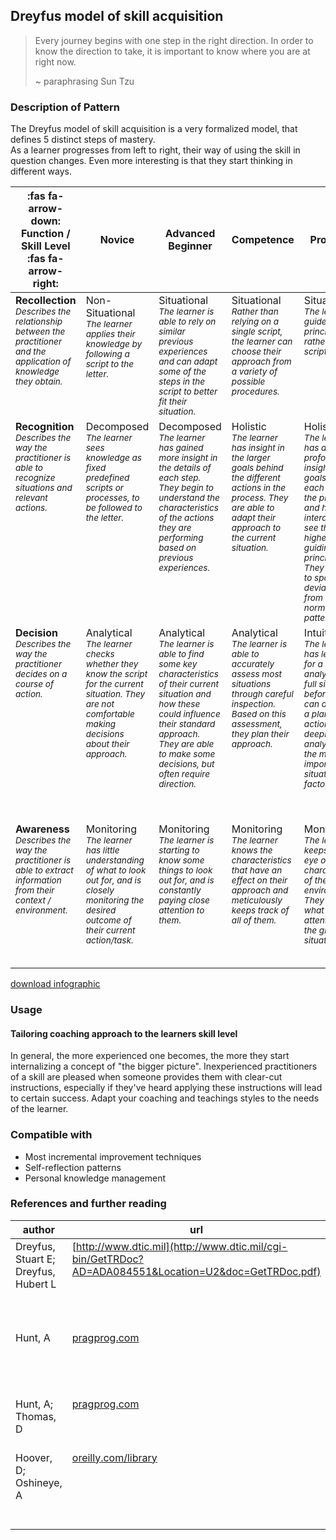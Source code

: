 ## Dreyfus model of skill acquisition

> Every journey begins with one step in the right direction. In order to know the direction to take, it is important to know where you are at right now.
>
> ~ paraphrasing Sun Tzu

### Description of Pattern

The Dreyfus model of skill acquisition is a very formalized model, that defines 5 distinct steps of mastery.  
As a learner progresses from left to right, their way of using the skill in question changes.
Even more interesting is that they start thinking in different ways.

<style>
table td {
    vertical-align: top;
}

table th:first-of-type {
    width: 15%;
}
table th:nth-of-type(2) {
    width: 17%;
}
table th:nth-of-type(3) {
    width: 17%;
}
table th:nth-of-type(4) {
    width: 17%;
}
table th:nth-of-type(5) {
    width: 17%;
}
table th:nth-of-type(6) {
    width: 17%;
}

table em {
  font-size: 0.85rem;
}
</style>

| :fas fa-arrow-down: Function / Skill Level :fas fa-arrow-right:                                                             | Novice                                                                                                                                                         | Advanced Beginner                                                                                                                                                                                                             | Competence                                                                                                                                                                 | Proficient                                                                                                                                                                                                                        | Expert                                                                                                                                                                                                                                                     |
| --------------------------------------------------------------------------------------------------------------------------- | -------------------------------------------------------------------------------------------------------------------------------------------------------------- | ----------------------------------------------------------------------------------------------------------------------------------------------------------------------------------------------------------------------------- | -------------------------------------------------------------------------------------------------------------------------------------------------------------------------- | --------------------------------------------------------------------------------------------------------------------------------------------------------------------------------------------------------------------------------- | ---------------------------------------------------------------------------------------------------------------------------------------------------------------------------------------------------------------------------------------------------------- |
| **Recollection** <br /> _Describes the relationship between the practitioner and the application of knowledge they obtain._ | Non-Situational <br /> _The learner applies their knowledge by following a script to the letter._                                                              | Situational <br /> _The learner is able to rely on similar previous experiences and can adapt some of the steps in the script to better fit their situation._                                                                 | Situational <br /> _Rather than relying on a single script, the learner can choose their approach from a variety of possible procedures._                                  | Situational <br /> _The learner is guided by the principles rather than scripts._                                                                                                                                                 | Situational <br /> _The learner no longer relies on adhering to rules or principles, but can adapt their knowledge to the situation at hand._                                                                                                              |
| **Recognition** <br /> _Describes the way the practitioner is able to recognize situations and relevant actions._           | Decomposed <br /> _The learner sees knowledge as fixed predefined scripts or processes, to be followed to the letter._                                         | Decomposed <br /> _The learner has gained more insight in the details of each step. They begin to understand the characteristics of the actions they are performing based on previous experiences._                           | Holistic <br /> _The learner has insight in the larger goals behind the different actions in the process. They are able to adapt their approach to the current situation._ | Holistic <br /> _The learner has a profound insight in the goals behind each step in the process, and how they interact. They see the higher-level guiding principles. They are able to spot deviations from the normal pattern._ | Holistic <br /> _The learner has a very profound understanding of the subject area, and are able to see situations as a whole._                                                                                                                            |
| **Decision** <br /> _Describes the way the practitioner decides on a course of action._                                     | Analytical <br /> _The learner checks whether they know the script for the current situation. They are not comfortable making decisions about their approach._ | Analytical <br /> _The learner is able to find some key characteristics of their current situation and how these could influence their standard approach. They are able to make some decisions, but often require direction._ | Analytical <br /> _The learner is able to accurately assess most situations through careful inspection. Based on this assessment, they plan their approach._               | Intuitive <br /> _The learner has less need for a deep analysis of the full situation before they can decide on a plan of action. They deeply analyze only the most important situational factors._                               | Intuitive <br /> _The learner's decisions are driven mostly by their gut feeling. They are able to fluently combine their instincts and a deeper analysis of novelties. Often they find it difficult to explain exactly WHY they took a certain decision._ |
| **Awareness** <br /> _Describes the way the practitioner is able to extract information from their context / environment._  | Monitoring <br /> _The learner has little understanding of what to look out for, and is closely monitoring the desired outcome of their current action/task._  | Monitoring <br /> _The learner is starting to know some things to look out for, and is constantly paying close attention to them._                                                                                            | Monitoring <br /> _The learner knows the characteristics that have an effect on their approach and meticulously keeps track of all of them._                               | Monitoring <br /> _The learner keeps a close eye on the key characteristics of their environment. They know what to pay attention to in the given situation._                                                                     | Absorbed <br /> _The learner subconsciously takes mental note of behaviors and characteristics of their environment. They **feel** when something is going well, or when risks are on the horizon._                                                        |

[download infographic](./dreyfus.jpg)

### Usage

#### Tailoring coaching approach to the learners skill level

In general, the more experienced one becomes, the more they start internalizing a concept of "the bigger picture".
Inexperienced practitioners of a skill are pleased when someone provides them with clear-cut instructions, especially if they've heard applying these instructions will lead to certain success.
Adapt your coaching and teachings styles to the needs of the learner.

### Compatible with

- Most incremental improvement techniques
- Self-reflection patterns
- Personal knowledge management

### References and further reading

| author                               | url                                                                                                         | title                                                                              | publisher                          |
| ------------------------------------ | ----------------------------------------------------------------------------------------------------------- | ---------------------------------------------------------------------------------- | ---------------------------------- |
| Dreyfus, Stuart E; Dreyfus, Hubert L | [http://www.dtic.mil](http://www.dtic.mil/cgi-bin/GetTRDoc?AD=ADA084551&Location=U2&doc=GetTRDoc.pdf)       | A Five-Stage Model of the Mental Activities Involved in Directed Skill Acquisition | Storming Media                     |
| Hunt, A                              | [pragprog.com](https://pragprog.com/book/ahptl/pragmatic-thinking-and-learning)                             | Pragmatic Thinking and Learning: Refactor Your 'wetware'                           | Pragmatic Bookshelf                |
| Hunt, A; Thomas, D                   | [pragprog.com](https://pragprog.com/book/tpp20/the-pragmatic-programmer-20th-anniversary-edition)           | The Pragmatic Programmer, your journey to mastery                                  | Addison Wesley/Pragmatic Bookshelf |
| Hoover, D; Oshineye, A               | [oreilly.com/library](https://www.oreilly.com/library/view/apprenticeship-patterns/9780596806842/ch01.html) | Apprenticeship Patterns: Guidance for the Aspiring Software Craftsman              | O'Reilly Media, Inc                |

